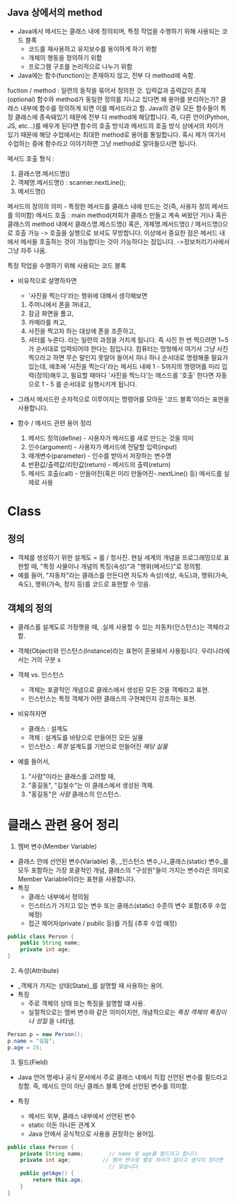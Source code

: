 ## Java 상에서의 method
- Java에서 메서드는 클래스 내에 정의되며, 특정 작업을 수행하기 위해 사용되는 코드 블록
    - 코드를 재사용하고 유지보수를 용이하게 하기 위함
    - 개체의 행동을 정의하기 위함
    - 프로그램 구조를 논리적으로 나누기 위함
- Java에는 함수(function)는 존재하지 않고, 전부 다 method에 속함.

fuction / method : 일련의 동작을 묶어서 정의한 것. 입력값과 출력값이 존재(optional)
함수와 method가 동일한 정의를 지니고 있다면 왜 용어를 분리하는가?
클래스 내부에 함수를 정의하게 되면 이를 메서드라고 함.
Java의 경우 모든 함수들이 특정 클래스에 종속돼있기 때문에 전부 다 method에 해당합니다.
즉, 다른 언어(Python, JS, etc...)를 배우게 된다면 함수의 호출 방식과 메서드의
호출 방식 상에서의 차이가 있기 때문에 해당 수업에서는 최대한 method로 용어를 통일합니다.
혹시 제가 여기서 수업하는 중에 함수라고 이야기하면 그냥 method로 알아들으시면 됩니다.

메서드 호출 형식 :
1. 클래스명.메서드명()
2. 객체명.메서드명() : scanner.nextLine();
3. 메서드명()

메서드의 정의의 의미 -  특정한 메서드를 클래스 내에 만드는 것(즉, 사용자 정의 메서드를 의미함)
메서드 호출 : main method(저희가 클래스 만들고 계속 써왔던 거)나 혹은 클래스의 method 내에서
클래스명.메스드명() 혹은, 개체명.메서드명() / 메서드명()으로 호출 가능 -> 호출을 실행으로
보셔도 무방합니다.
이상에서 중요한 점은 메서드 내에서 메서들 호출하는 것이 가능합다는 것이 가능하다는 점입니다.
->정보처리기사에서 그냥 자주 나옴.

특정 작업을 수행하기 위해 사용되는 코드 블록
- 비유적으로 설명하자면
    - '사진을 찍는다'라는 행위에 대해서 생각해보면
    1. 주머니에서 폰을 꺼내고,
    2. 잠금 화면을 풀고,
    3. 카메라를 켜고,
    4. 사진을 찍고자 하는 대상에 폰을 조준하고,
    5. 셔터를 누른다.
       라는 일련의 과정을 거치게 됩니다. 즉 사진 한 번 찍으려면 1~5가 순서대로 입력되어야 한다는
       점입니다. 컴퓨터는 멍청해서 여기서 그냥 사진 찍으라고 하면 무슨 말인지 못알아 들어서
       하나 하나 순서대로 명령해줄 필요가 있는데, 애초에 '사진을 찍는다'라는 메서드 내에
       1 - 5까지의 명령어를 미리 입력(정의)해두고, 필요할 때마다 '사진을 찍느다'는 메스드를 '호출'
       한다면 자동으로 1 - 5 를 순서대로 실행시키게 됩니다.
- 그래서 메서드란 순차적으로 이루어지는 명령어를 모아둔 '코드 블록'이라는 표현을 사용합니다.

- 함수 / 메서드 관련 용어 정리
    1. 메서드 정의(define) - 사용자가 메서드를 새로 만드는 것을 의미
    2. 인수(argument) - 사용자가 메서드에 전달할 입력(input)
    3. 매개변수(parameter) - 인수를 받아서 저장하는 변수명
    4. 반환값/출력값/리턴값(return) - 메서드의 출력(return)
    5. 메서드 호출(call) - 만들어진(혹은 미리 만들어진-.nextLine() 등) 메서드를 실제로 사용

# Class
## 정의
- 객체를 생성하기 위한 설계도 = 를 / 청사진.
    현실 세계의 개념을 프로그래밍으로 표현할 때, "특정 사물이나 개념의 특징(속성)"과 "행위(메서드)"로
    정의함.
- 예를 들어, "자동차"라는 클래스를 만든다면 자도차 속성(색상, 속도)과, 행위(가속, 속도), 행위(가속, 정지 등)를
    코드로 표현할 수 잇음.

## 객체의 정의
- 클래스를 설계도로 가정햇을 때, .실제 사용할 수 있는 자동차(인스턴스)는 객체라고 함.
- 객체(Object)와 인스턴스(Instance)라는 표현이 혼용돼서 사용됩니다. 우리나라에서는 거의 구분 x

- 객체 vs. 인스턴스
  - 객체는 포괄적인 개념으로 클래스에서 생성된 모든 것을 객체라고 표현.
  - 인스턴스는 특정 객체가 어떤 클래스의 구현체인지 강조하는 표현.

- 비유하자면
  - 클래스 : 설계도
  - 객체 : 설계도를 바탕으로 만들어진 모든 실물
  - 인스턴스 : _특정_ 설계도를 기반으로 만들어진 _해당 실물_

- 예를 들어서,
  1. "사람"이라는 클래스를 고려할 때,
  2. "홍길동", "김철수"는 이 클래스에서 생성된 객체.
  3. "홍길동"은 _사람_ 클래스의 인스턴스.

 # 클래스 관련 용어 정리
1. 멤버 변수(Member Variable)
- 클래스 안에 선언된 변수(Variable) 중, _인스턴스 변수_나_클래스(static) 변수_를 모두 포함하는 가장 포괄적인
    개념, 클래스의 "구성원"들이 가지는 변수라은 의미로 Member Variable이라는 표현을 사용합니다.
- 특징
  - 클래스 내부에서 정의됨
  - 인스터스가 가지고 있는 변수 또는 클래스(static) 수준의 변수 포함(추후 수업 예정)
  - 접근 제어자(private / public 등)를 가짐 (추후 수업 예정)
```java
public class Person {
    public String name;
    private int age;
}
```

2. 속성(Attribute)
- _객체가 가지는 상태(State)_를 설명할 때 사용하는 용어.
- 특징
  - 주로 객체의 상태 또는 특징을 설명할 떄 사용.
  - 실절적으로는 멤버 변수와 같은 의미이지만, 개념적으로는 _특징 객체의 특징이나 성질_ 을 나타냄.
```java
Person p = new Person();
p.name = "김일";
p.age = 25;
```

3. 필드(Field)
- Java 언어 명세나 공식 문서에서 주로 클래스 내에서 직접 선언된 변수를 필드라고 칭함.
즉, 메서드 안이 아닌 클래스 블록 안에 선언된 변수를 의미함.

- 특징
  - 메서드 외부, 클래스 내부에서 선언된 변수
  - static 이든 아니든 관계 X
  - Java 안에서 공식적으로 사용을 권장하는 용어임.
```java
public class Person {
    private String name;        // name 및 age를 필드라고 합니다.
    private int age;          // 멤버 변수랑 별로 차이가 없다고 생각이 된다면
                                // 맞습니다
    public getAge() {
        return this.age;
    }
}
```
